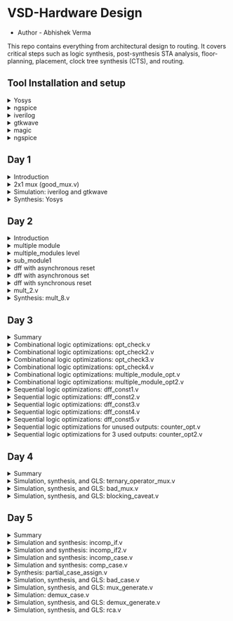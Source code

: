 
# VSD-Hardware Design 
- Author - Abhishek Verma



This repo contains everything from architectural design to routing. It covers critical steps such as logic synthesis, post-synthesis STA analysis, floor-planning, placement, clock tree synthesis (CTS), and routing.

          
## Tool Installation and setup
 <details>
<summary> Yosys </summary>

Instatllation of OpenSource RTL synthesis tool- Yosys
```bash
$ git clone https://github.com/YosysHQ/yosys.git
$ cd yosys-master 
$ sudo apt install make (If make is not installed please install it) 
$ sudo apt-get install build-essential clang bison flex \
    libreadline-dev gawk tcl-dev libffi-dev git \
    graphviz xdot pkg-config python3 libboost-system-dev \
    libboost-python-dev libboost-filesystem-dev zlib1g-dev
$ make 
$ sudo make install
```

![yosys](https://github.com/abhi09v/vsd-hdp/assets/120673607/bac5eb3b-3991-4261-9352-56c7bb536d32)

 Installed and built OpenSTA (including the needed packages) using the following commands:

 ```bash
sudo apt-get install cmake clang gcctcl swig bison flex
git clone https://github.com/The-OpenROAD-Project/OpenSTA.git
cd OpenSTA
mkdir build
cd build
cmake ..
make
```

![opensta](https://github.com/abhi09v/vsd-hdp/assets/120673607/09834f78-5b63-4424-a818-2e765d12c4c8)

</details>
 <details>
 <summary> ngspice </summary>


 Downloading the tarball from https://sourceforge.net/projects/ngspice/files/ to a local directory and unpacked it using the following commands:
 ```bash
tar -zxvf ngspice-37.tar.gz
cd ngspice-37
mkdir release
cd release
../configure  --with-x --with-readline=yes --disable-debug
make
sudo make install
 ```

</details>
 <details>
 <summary> iverilog </summary>


 Installed iverilog using the following command:
  ```bash
sudo apt-get install iverilog
 ```

![iverilog](https://github.com/abhi09v/vsd-hdp/assets/120673607/f4c09643-dd2b-4385-aa1f-e7a56e103582)


 </details>
 <details>
 <summary>gtkwave </summary>


Installed gtkwave using the following command:
  ```bash
sudo apt-get install gtkwave
 ```

![gtkwave](https://github.com/abhi09v/vsd-hdp/assets/120673607/1f7ebafd-77a5-443c-9a45-4d58bed7115d)

</details>
 <details>
 <summary>magic  </summary>


 Installed magic using the following commands:
  ```bash
sudo apt-get install m4
sudo apt-get install tcsh
sudo apt-get install csh
sudo apt-get install libx11-dev
sudo apt-get install tcl-dev tk-dev
sudo apt-get install libcairo2-dev
sudo apt-get install mesa-common-dev libglu1-mesa-dev
sudo apt-get install libncurses-dev
 ```

 ![magic](https://github.com/abhi09v/vsd-hdp/assets/120673607/efd26ac4-ad03-4f08-8c0c-ae0077ff6c0f)


</details>
 <details>
 <summary> ngspice </summary>

 Installed ngspice using the following commands:
  ```bash
sudo apt-get install ngspice
 ```
![ngspice](https://github.com/abhi09v/vsd-hdp/assets/120673607/79b75e3a-1b85-4f7b-acfe-e5ed6459e1ab)
</details>

## Day 1

<details>
 <summary> Introduction </summary>

Simulated and synthesized a 2x1 mux using iverilog and yosys respectively.

- iverilog generates from the RTL design and its testbench a value changing dump file (vcd)
- gtkwave is the tool used to plot the simulation results of the design. 
- Yosys is a tool which synthesizes RTL designs into a netlist. It is also used to test the synthesized netlist when we provide it with a testbench tp check its functionality.

</details>	
	
<details>
 <summary>  2x1 mux (good_mux.v) </summary>

The verilog codes of the 2x1 mux (good_mux.v) 

![Screenshot from 2023-06-24 17-18-32](https://github.com/abhi09v/vsd-hdp/assets/120673607/e547667c-3c10-445b-9529-5a52594b12ed)

 Its testbench (tb_good_mux.v)

![Screenshot from 2023-06-24 17-22-35](https://github.com/abhi09v/vsd-hdp/assets/120673607/988cd52a-1405-48f2-9ccd-8ee930577cfb)

</details>

 <details>
 <summary> Simulation: iverilog and gtkwave </summary>
 
 I used the following commands to simulate and view the plots of the RTL design:
	
 ```bash
 cd verilog_filles
 iverilog <name verilog: good_mux.v> <name testbench: tb_good_mux.v>
 ./a.out
 gtkwave tb_good_mux.vcd
 ```

![Screenshot from 2023-06-24 17-11-50](https://github.com/abhi09v/vsd-hdp/assets/120673607/44b8c239-4e3f-48e3-9ee5-47af0c9b0155)
	
 ![Screenshot from 2023-06-24 17-10-31](https://github.com/abhi09v/vsd-hdp/assets/120673607/ed271be4-5c13-4352-a70e-736e64a4412a)

 </details>

<details>
 <summary> Synthesis: Yosys </summary>
	
 In the directory of the verilog files, I used the following commands to synthesize and view the synthesized deisgn:
	
 ```bash
yosys> read_liberty -lib <path to lib file>
yosys> read_verilog <path to verilog file>
yosys> synth -top <top_module_name>
yosys> abc -liberty <path to lib file>
yosys> show
 ```
 ![Screenshot from 2023-06-24 18-34-45](https://github.com/abhi09v/vsd-hdp/assets/120673607/dcb0a0f6-bcd2-4780-979d-9824ae7b422b)

	
 I used the following commands to generate the netlist:
 ```bash
 yosys> write_verilog <file_name_netlist.v>
 yosys> write_verilog -noattr <file_name_netlist.v>
 ```
 

 ![Screenshot from 2023-06-24 18-54-38](https://github.com/abhi09v/vsd-hdp/assets/120673607/35d4b6a3-ae67-49f3-a9ff-835dd0e87526)
 
 </details>

 ## Day 2

<details>
 <summary> Introduction </summary>

I first synthesized a multiple module (made of two submodules) at the multiple module level (both in hierarchical and flattened forms) then at the submodule level. 

Synthesis at the submodule level is important for two reasons: 

1-) when we have multiple instances of same module (we synthesize once and replicate this netlist multiple times and stitch together the replicas to get the multiple module netlist, and 

2-) when we want to divide and conquer (in massive designs) so that the tool can generate a portion by portion of the overall netlist and then we can stitch together the netlist portions to get the multiple module netlist.
After that, I sumulated the different flop designs using iverilog and gtkwave, then synthesized the designs.
Finally, I synthesized 2 designs that were special; their synthesis used optimizations.

</details>	
	
<details>
 <summary> multiple module  </summary>

- multiple module (multiple_modules.v)

![Screenshot from 2023-06-25 11-57-41](https://github.com/abhi09v/vsd-hdp/assets/120673607/32071988-8c52-4f49-992d-9998f85e7e5b)

- the D-flipflop with asynchronous reset (dff_asyncres.v)
- the D-flipflop with asynchronous set (dff_async_set.v) 
- the D-flipflop with synchronous reset (dff_syncres.v)

  ![Screenshot from 2023-06-26 16-42-29](https://github.com/abhi09v/vsd-hdp/assets/120673607/ac6f7506-e170-490a-937b-3bc411a30e46)

- mult_2.v and 
- mult_8.v
  

</details>
	
<details>
 <summary> multiple_modules level </summary>
		
```bash		
yosys> read_liberty -lib <path to sky130_fd_sc_hd__tt_025C_1v80.lib>
yosys> read_verilog <name of verilog file: multiple_modules.v>
yosys> synth -top <name: multiple_modules>
yosys> abc -liberty <path to sky130_fd_sc_hd__tt_025C_1v80.lib>
yosys> show <name: multiple_modules>
yosys> write_verilog -noattr <name: multiple_modules_hier.v>
```
Below is the screenshot of the generated hierarchical design:

![Screenshot from 2023-06-25 12-02-52](https://github.com/abhi09v/vsd-hdp/assets/120673607/c553e389-b9e8-46e3-b9ca-ba075dc29c43)		

	
Below is the screenshot of the generated hierarchical netlist:
		
![Screenshot from 2023-06-25 12-06-55](https://github.com/abhi09v/vsd-hdp/assets/120673607/79b87fe9-281e-4695-8265-d7e5ab7b8163)

I used the following additional commands to synthesize and view the design of the flattened multiple module:
		
```bash
yosys> flatten
yosys> write_verilog -noattr <name: multiple_modules_flat.v>
```
	
Below is the screenshot of the generated flattened design:
		
![Screenshot from 2023-06-25 13-17-45](https://github.com/abhi09v/vsd-hdp/assets/120673607/e5aa3469-5a6d-4776-a6ad-689ad784aa61)

Below is the screenshot of the generated flattened netlist:
		
![Screenshot from 2023-06-25 12-19-15](https://github.com/abhi09v/vsd-hdp/assets/120673607/c8b5d3d2-d232-46f0-8636-affd43c07adc)

Below is the screenshot of Sythesized Design:

![Screenshot from 2023-06-26 10-00-21](https://github.com/abhi09v/vsd-hdp/assets/120673607/f1484766-346b-40d4-9381-01786f101f21)

Below is the screenshot of Netlist:

![Screenshot from 2023-06-25 12-00-04](https://github.com/abhi09v/vsd-hdp/assets/120673607/4192f723-b1ad-48ff-a77c-c40b808786e5)

</details>
<details>
 <summary> sub_module1 </summary>
		
I used the following commands to view the synthesized design of the submodule:
		
```bash		
yosys> read_liberty -lib <path to sky130_fd_sc_hd__tt_025C_1v80.lib>
yosys> read_verilog <name of verilog file: multiple_modules.v>
yosys> synth -top <name: sub_module1>
yosys> abc -liberty <path to sky130_fd_sc_hd__tt_025C_1v80.lib>
yosys> show <name: sub_module1>
```
	
Below is the screenshot of the generated design:
		
![Screenshot from 2023-06-26 10-50-40](https://github.com/abhi09v/vsd-hdp/assets/120673607/ab251297-f464-4756-a521-864b2d7f5ae9)
	
</details>
<details>
<summary> dff with asynchronous reset </summary>

I used the following commands to simulate the RTL design of the dff with asynchronous reset:
	
```bash	
iverilog <name verilog: dff_asyncres.v> <name testbench: tb_dff_asyncres.v>
./a.out
gtkwave <name vcd file: tb_dff_asyncres.vcd>
```	
	
Below is the screenshot of the simulation:

![Screenshot from 2023-06-26 16-28-00](https://github.com/abhi09v/vsd-hdp/assets/120673607/bca4193f-a005-4bbf-96f4-94172d57761e)

I used the following commands to synthesize the design:
```bash
yosys> read_liberty -lib <path to sky130_fd_sc_hd__tt_025C_1v80.lib>
yosys> read_verilog <name of verilog file: dff_asyncres.v>
yosys> synth -top <name: dff_asyncres>
yosys> dfflibmap -liberty <path to sky130_fd_sc_hd__tt_025C_1v80.lib>
yosys> abc -liberty <path to sky130_fd_sc_hd__tt_025C_1v80.lib>
yosys> show <name: dff_asyncres>
```	
Below is the screenshot of Syntesized Design :

![Screenshot from 2023-06-26 16-58-59](https://github.com/abhi09v/vsd-hdp/assets/120673607/d10334b6-1fe6-4bc9-9536-9e329f9c7024)		
</details>

<details>
<summary> dff with asynchronous set </summary>
I used the following commands to simulate the RTL design of the dff with asynchronous set:
	
```bash	
iverilog <name verilog: dff_async_set.v> <name testbench: tb_dff_async_set.v>
./a.out
gtkwave <name vcd file: tb_dff_async_set.vcd>
```
	
Below is the screenshot of the simulation:

![Screenshot from 2023-06-26 16-32-52](https://github.com/abhi09v/vsd-hdp/assets/120673607/60c924d5-d9b3-4838-860d-1446e353840c)

I used the following commands to synthesize the design:
	
```bash
yosys> read_liberty -lib <path to sky130_fd_sc_hd__tt_025C_1v80.lib>
yosys> read_verilog <name of verilog file: dff_async_set.v>
yosys> synth -top <name: dff_async_set>
yosys> dfflibmap -liberty <path to sky130_fd_sc_hd__tt_025C_1v80.lib>
yosys> abc -liberty <path to sky130_fd_sc_hd__tt_025C_1v80.lib>
yosys> show <name: dff_async_set>
```	
Below is the screenshot of Design:

![Screenshot from 2023-06-26 17-12-30](https://github.com/abhi09v/vsd-hdp/assets/120673607/68f3fdfc-b88b-4d43-a618-3cd622e2320b)

</details>
<details>
	
<summary> dff with synchronous reset </summary>
	
I used the following commands to simulate the RTL design of the dff with synchronous reset:
	
```bash	
iverilog <name verilog: dff_syncres.v> <name testbench: tb_dff_syncres.v>
./a.out
gtkwave <name vcd file: tb_dff_syncres.vcd>
```	
	
Below is the screenshot of the simulation:

![Screenshot from 2023-06-26 16-19-28](https://github.com/abhi09v/vsd-hdp/assets/120673607/5ce0f631-d45f-4898-90a2-52d2b2fee2af)


I used the following commands to synthesize the design:
```bash
yosys> read_liberty -lib <path to sky130_fd_sc_hd__tt_025C_1v80.lib>
yosys> read_verilog <name of verilog file: dff_syncres.v>
yosys> synth -top <name: dff_syncres>
yosys> dfflibmap -liberty <path to sky130_fd_sc_hd__tt_025C_1v80.lib>
yosys> abc -liberty <path to sky130_fd_sc_hd__tt_025C_1v80.lib>
yosys> show <name: dff_syncres>
```
Below is the screenshot of Syntsized Design:	

![Screenshot from 2023-06-26 16-58-59](https://github.com/abhi09v/vsd-hdp/assets/120673607/9f92c020-48e7-41a1-aac9-6bf00084bbac)


</details>

<details>
 <summary> mult_2.v </summary>
	
I used the following commands to synthesize and view the design:
	
```bash
yosys> read_liberty -lib <path to sky130_fd_sc_hd__tt_025C_1v80.lib>
yosys> read_verilog <name of verilog file: mult_2.v>
yosys> synth -top <name: mul2>
yosys> abc -liberty <path to sky130_fd_sc_hd__tt_025C_1v80.lib>
yosys> show <name: mul2>
yosys> write_verilog -noattr <name: mul2_net.v>
```
	
Below is the screenshot of the synthesized design, note that no hardware was used (no cells are synthesised) as multiplying a 3-bit input by a power of two is equivalent to shifting for output:

![Screenshot from 2023-06-26 20-30-55](https://github.com/abhi09v/vsd-hdp/assets/120673607/6a2f005d-8e13-448e-a733-4a6766a6b442)
	
Below is the screenshot of the netlist:
	
![Screenshot from 2023-06-26 20-38-41](https://github.com/abhi09v/vsd-hdp/assets/120673607/1846639e-fcbc-4e22-80e6-980bfb2e238a)


</details>
<details>
 <summary> Synthesis: mult_8.v </summary>
	
I used the following commands to synthesize and view the design:
	
```bash
yosys> read_liberty -lib <path to sky130_fd_sc_hd__tt_025C_1v80.lib>
yosys> read_verilog <name of verilog file: mult_8.v>
yosys> synth -top <name: mult8>
yosys> abc -liberty <path to sky130_fd_sc_hd__tt_025C_1v80.lib>
yosys> show <name: mult8>
yosys> write_verilog -noattr <name: mult8_net.v>
```
	
Below is the screenshot of the synthesized design, note that no hardware was used (no cells are synthesised) as multiplying a 3-bit input (special case) by a nine is equivalent to replicating the input twice for output:
	
![Screenshot from 2023-06-26 20-46-48](https://github.com/abhi09v/vsd-hdp/assets/120673607/22563382-e894-4999-8de8-a2f8742b89e5)

	
Below is the screenshot of the netlist:
	
![Screenshot from 2023-06-26 20-48-08](https://github.com/abhi09v/vsd-hdp/assets/120673607/4c651954-182b-41a6-8e67-c1d4804ca56a)

</details>


## Day 3
	
<details>
 <summary> Summary </summary>

I have synthesized designs with optimizations. Combinational logic optimizations include 

1-) constant propagation (when the combination is just propagating a constant) 

2-) boolean logic optimization (when boolean rules are used to simplify the expression). Sequential logic optimizations include   

                  a) sequential constant propagation (when constant is propagated with clock involved), 
		  
                  b) state optimization (when unused states are optimized), 
		  
                  c) retiming (when logic is split to decrease timing of the different logic portions and increase frequency), 
		  
                  d) sequential logic cloning (when physical aware synthesis is done to optimize the floop plan)

</details>	
	
<details>
 <summary> Combinational logic optimizations: opt_check.v </summary>
I used the below commands to view the synthesized design of opt_check.v with optimizations with additional command :
	
```bash
yosys> read_liberty -lib <path to sky130_fd_sc_hd__tt_025C_1v80.lib>
yosys> read_verilog <name of verilog file: opt_check.v>
yosys> synth -top <name: opt_check>
yosys> opt_clean -purge
yosys> abc -liberty <path to sky130_fd_sc_hd__tt_025C_1v80.lib>
yosys> show
```
Belog is verilog code of opt_ckeck.v 


![Screenshot from 2023-07-01 15-48-54](https://github.com/abhi09v/vsd-hdp/assets/120673607/8389acc1-e872-417c-b768-72084cbf7b2a)

Below is the screenshot of the obtained optimized design, as we can see a 2-input and gate is realized as was expected when optimizations are applied:

![Screenshot from 2023-07-01 15-19-57](https://github.com/abhi09v/vsd-hdp/assets/120673607/6fb53252-1ddd-4b65-885d-83df40ad552b)

</details>
	
<details>
 <summary> Combinational logic optimizations: opt_check2.v </summary>
	I used the below commands to view the synthesized design of opt_check2.v with optimizations:
	
```bash
yosys> read_liberty -lib <path to sky130_fd_sc_hd__tt_025C_1v80.lib>
yosys> read_verilog <name of verilog file: opt_check2.v>
yosys> synth -top <name: opt_check2>
yosys> opt_clean -purge
yosys> abc -liberty <path to sky130_fd_sc_hd__tt_025C_1v80.lib>
yosys> show
```
below is screentshot of the opt_check2.v

![Screenshot from 2023-07-01 15-49-15](https://github.com/abhi09v/vsd-hdp/assets/120673607/40ed1964-0e4e-4d29-93a2-5b8c032ed44c)

Below is the screenshot of the obtained optimized design, as we can see a 2-input or gate is realized as was expected when optimizations are applied:
	
![Screenshot from 2023-07-01 15-36-37](https://github.com/abhi09v/vsd-hdp/assets/120673607/e8139182-4cdb-413d-8211-dfacbe161c3d)



</details>
	
<details>
 <summary> Combinational logic optimizations: opt_check3.v </summary>
	
I used the below commands to view the synthesized design of opt_check3.v with optimizations:
	
```bash
yosys> read_liberty -lib <path to sky130_fd_sc_hd__tt_025C_1v80.lib>
yosys> read_verilog <name of verilog file: opt_check3.v>
yosys> synth -top <name: opt_check3>
yosys> opt_clean -purge
yosys> abc -liberty <path to sky130_fd_sc_hd__tt_025C_1v80.lib>
yosys> show
```
below is screentshot of the opt_check3.v
![Screenshot from 2023-07-01 15-49-42](https://github.com/abhi09v/vsd-hdp/assets/120673607/ee36b77e-1e86-4504-b9b9-03bf5674750c)

Below is the screenshot of the obtained optimized design, as we can see a 3-input and gate is realized as was expected when optimizations are applied:
	

![Screenshot from 2023-07-01 15-43-58](https://github.com/abhi09v/vsd-hdp/assets/120673607/e17bd9f5-fee0-4666-ab20-4ae906d71b90)



</details>
	
<details>
 <summary> Combinational logic optimizations: opt_check4.v </summary>
	
I used the below commands to view the synthesized design of opt_check4.v with optimizations:
	
```bash
yosys> read_liberty -lib <path to sky130_fd_sc_hd__tt_025C_1v80.lib>
yosys> read_verilog <name of verilog file: opt_check4.v>
yosys> synth -top <name: opt_check4>
yosys> opt_clean -purge
yosys> abc -liberty <path to sky130_fd_sc_hd__tt_025C_1v80.lib>
yosys> show
```

below is screentshot of the opt_check4.v
![Screenshot from 2023-07-01 15-50-56](https://github.com/abhi09v/vsd-hdp/assets/120673607/e8abfb6b-d03d-4268-9ec0-c8c3187cd112)

Below is the screenshot of the obtained optimized design, as we can see a 2-input xnor gate is realized as was expected when optimizations are applied:
	
![Screenshot from 2023-07-01 16-01-33](https://github.com/abhi09v/vsd-hdp/assets/120673607/e362e75c-7b4f-45dc-a36e-5b894ba19206)


</details>
		
<details>
 <summary> Combinational logic optimizations: multiple_module_opt.v </summary>
	
I used the below commands to view the synthesized design of multiple_module_opt.v with optimizations:
	
```bash
yosys> read_liberty -lib <path to sky130_fd_sc_hd__tt_025C_1v80.lib>
yosys> read_verilog <name of verilog file: multiple_module_opt.v>
yosys> synth -top <name: multiple_module_opt>
yosys> flatten 
yosys> opt_clean -purge
yosys> abc -liberty <path to sky130_fd_sc_hd__tt_025C_1v80.lib>
yosys> show
```

Below is the screenshot of the obtained optimized design, as we can see 2 and gates and 1 or gate are realized as was expected when optimizations are applied:
	
![Screenshot from 2023-07-01 16-04-20](https://github.com/abhi09v/vsd-hdp/assets/120673607/035f03c3-06cd-4e6a-81f3-aca12cfeefe3)

</details>
	
<details>
 <summary> Combinational logic optimizations: multiple_module_opt2.v </summary>
	
I used the below commands to view the synthesized design of multiple_module_opt2.v with optimizations:
	
```bash
yosys> read_liberty -lib <path to sky130_fd_sc_hd__tt_025C_1v80.lib>
yosys> read_verilog <name of verilog file: multiple_module_opt2.v>
yosys> synth -top <name: multiple_module_opt2>
yosys> flatten 
yosys> opt_clean -purge
yosys> abc -liberty <path to sky130_fd_sc_hd__tt_025C_1v80.lib>
yosys> show
```
	
Below is the screenshot of the obtained optimized design, as we can see no standard cells are realized as was expected when optimizations are applied:
	
![Screenshot from 2023-07-01 16-08-14](https://github.com/abhi09v/vsd-hdp/assets/120673607/5033030b-4e0f-4f6d-9d9d-5cd91a14b92b)
![Screenshot from 2023-07-01 16-05-30](https://github.com/abhi09v/vsd-hdp/assets/120673607/4852beaf-665d-4fe2-a467-cb72f0131c63)

</details>
	
<details>
 <summary> Sequential logic optimizations: dff_const1.v </summary>
	
I used the below commands to simulate the design of dff_const1.v:
	
```bash
iverilog <name verilog: dff_const1.v> <name testbench: tb_dff_const1.v>
./a.out
gtkwave tb_dff_const1.vdc
```	

Below is the screenshot of the obtained simulation, a we can see even when reset is zero, Q waits for next rising edge of clock:
	

![Screenshot from 2023-07-01 16-19-12](https://github.com/abhi09v/vsd-hdp/assets/120673607/a4a27abb-5e1a-4ea9-8e5d-342dc1f33667)
	
I used the below commands to view the synthesized design of dff_const1.v with optimizations:
	
```bash
yosys> read_liberty -lib <path to sky130_fd_sc_hd__tt_025C_1v80.lib>
yosys> read_verilog <name of verilog file: dff_const1.v>
yosys> synth -top <name: dff_const1>
yosys> dfflibmap -liberty <path to sky130_fd_sc_hd__tt_025C_1v80.lib>
yosys> abc -liberty <path to sky130_fd_sc_hd__tt_025C_1v80.lib>
yosys> show
```
	
Below is the screenshot of the obtained optimized design:
	

![Screenshot from 2023-07-01 16-25-12](https://github.com/abhi09v/vsd-hdp/assets/120673607/6b246625-4aef-4bf4-85af-8d5fed4de462)




</details>
	
<details>
 <summary> Sequential logic optimizations: dff_const2.v </summary>
	
I used the below commands to simulate the design of dff_const2.v:
	
```bash
iverilog <name verilog: dff_const2.v> <name testbench: tb_dff_const2.v>
./a.out
gtkwave tb_dff_const2.vdc
```	

Below is the screenshot of the obtained simulation, as we can see Q is one regardless of the value of reset and clock:
	
![Screenshot from 2023-07-01 16-21-43](https://github.com/abhi09v/vsd-hdp/assets/120673607/72f5e638-a6cb-4b6f-a4f6-dbab1db8ce5b)


I used the below commands to view the synthesized design of dff_const2.v with optimizations:
	
```bash
yosys> read_liberty -lib <path to sky130_fd_sc_hd__tt_025C_1v80.lib>
yosys> read_verilog <name of verilog file: dff_const2.v>
yosys> synth -top <name: dff_const2>
yosys> dfflibmap -liberty <path to sky130_fd_sc_hd__tt_025C_1v80.lib>
yosys> abc -liberty <path to sky130_fd_sc_hd__tt_025C_1v80.lib>
yosys> show
```
	
Below is the screenshot of the obtained optimized design:

![Screenshot from 2023-07-01 16-37-25](https://github.com/abhi09v/vsd-hdp/assets/120673607/efcaf488-a7b3-4d27-b910-3673ab564acf)



</details>

	
<details>
 <summary> Sequential logic optimizations: dff_const3.v </summary>
	
I used the below commands to simulate the design of dff_const3.v:
	
```bash
iverilog <name verilog: dff_const3.v> <name testbench: tb_dff_const3.v>
./a.out
gtkwave tb_dff_const3.vdc
```	

Below is the screenshot of the obtained simulation, as we can see Q does not follow Q1 immediately:
	
![Screenshot from 2023-07-01 17-22-57](https://github.com/abhi09v/vsd-hdp/assets/120673607/f3a2a557-7cd0-4e4b-9806-ae464d81bc4a)

I used the below commands to view the synthesized design of dff_const3.v:
	
```bash
yosys> read_liberty -lib <path to sky130_fd_sc_hd__tt_025C_1v80.lib>
yosys> read_verilog <name of verilog file: dff_const3.v>
yosys> synth -top <name: dff_const3>
yosys> dfflibmap -liberty <path to sky130_fd_sc_hd__tt_025C_1v80.lib>
yosys> abc -liberty <path to sky130_fd_sc_hd__tt_025C_1v80.lib>
yosys> show
```
	
Below is the screenshot of the obtained design, the 2 flipflops are retained and optimization could not remove any of them:


![Screenshot from 2023-07-01 16-40-04](https://github.com/abhi09v/vsd-hdp/assets/120673607/9e6b8cba-9de6-4572-a2c4-bbba8a6419a0)



</details>
	
<details>
 <summary> Sequential logic optimizations: dff_const4.v </summary>
	
I used the below commands to simulate the design of dff_const4.v:
	
```bash
iverilog <name verilog: dff_const4.v> <name testbench: tb_dff_const4.v>
./a.out
gtkwave tb_dff_const4.vdc
```	

Below is the screenshot of the obtained simulation, as we can see Q and Q1 are one regardless of clk and reset:


![Screenshot from 2023-07-01 17-26-50](https://github.com/abhi09v/vsd-hdp/assets/120673607/37838a9e-56d0-41a7-961b-7645b2d23659)

	
I used the below commands to view the synthesized design of dff_const4.v with optimizations:
	
```bash
yosys> read_liberty -lib <path to sky130_fd_sc_hd__tt_025C_1v80.lib>
yosys> read_verilog <name of verilog file: dff_const4.v>
yosys> synth -top <name: dff_const4>
yosys> dfflibmap -liberty <path to sky130_fd_sc_hd__tt_025C_1v80.lib>
yosys> abc -liberty <path to sky130_fd_sc_hd__tt_025C_1v80.lib>
yosys> show
```
	
Below is the screenshot of the obtained optimized design, and no hardware was used as expected:
	


![Screenshot from 2023-07-01 16-42-08](https://github.com/abhi09v/vsd-hdp/assets/120673607/4ebf745b-c6e6-4c12-a7df-095ef3c84a87)


</details>
	
<details>
 <summary> Sequential logic optimizations: dff_const5.v </summary>
	
I used the below commands to simulate the design of dff_const5.v:
	
```bash
iverilog <name verilog: dff_const5.v> <name testbench: tb_dff_const5.v>
./a.out
gtkwave tb_dff_const5.vdc
```	

Below is the screenshot of the obtained simulation, as we can see when reset is zero, Q1 becomes one on the next rising edge of clk, and Q follows Q1 on the next rising edge of clk:

![Screenshot from 2023-07-01 17-29-02](https://github.com/abhi09v/vsd-hdp/assets/120673607/26784e6e-7323-42cb-808a-2df13b4b4079)
	
I used the below commands to view the synthesized design of dff_const5.v with optimizations:
	
```bash
yosys> read_liberty -lib <path to sky130_fd_sc_hd__tt_025C_1v80.lib>
yosys> read_verilog <name of verilog file: dff_const5.v>
yosys> synth -top <name: dff_const5>
yosys> dfflibmap -liberty <path to sky130_fd_sc_hd__tt_025C_1v80.lib>
yosys> abc -liberty <path to sky130_fd_sc_hd__tt_025C_1v80.lib>
yosys> show
```
	
Below is the screenshot of the obtained optimized design, and the 2 flipflops are retained:
	

![Screenshot from 2023-07-01 16-50-35](https://github.com/abhi09v/vsd-hdp/assets/120673607/898db664-4d27-4fbe-88bb-7c52f3bf93ef)


</details>
	
<details>
 <summary> Sequential logic optimizations for unused outputs: counter_opt.v </summary>
	
I used the below commands to view the synthesized design of counter_opt.v with optimizations:
	
```bash
yosys> read_liberty -lib <path to sky130_fd_sc_hd__tt_025C_1v80.lib>
yosys> read_verilog <name of verilog file: counter_opt.v>
yosys> synth -top <name: counter_opt>
yosys> dfflibmap -liberty <path to sky130_fd_sc_hd__tt_025C_1v80.lib>
yosys> abc -liberty <path to sky130_fd_sc_hd__tt_025C_1v80.lib>
yosys> show
```
	
Below is the screenshot of the obtained optimized design, and the only used output (count[0]) is present and 1 flipflop is used:
	

![Screenshot from 2023-07-01 16-53-07](https://github.com/abhi09v/vsd-hdp/assets/120673607/e9580706-9cc0-4858-92bf-d51f765ee306)
	
</details>
	
<details>
 <summary> Sequential logic optimizations for 3 used outputs: counter_opt2.v </summary>
	
I used the below commands to view the synthesized design of counter_opt2.v with optimizations:
	
```bash
yosys> read_liberty -lib <path to sky130_fd_sc_hd__tt_025C_1v80.lib>
yosys> read_verilog <name of verilog file: counter_opt2.v>
yosys> synth -top <name: counter_opt2>
yosys> dfflibmap -liberty <path to sky130_fd_sc_hd__tt_025C_1v80.lib>
yosys> abc -liberty <path to sky130_fd_sc_hd__tt_025C_1v80.lib>
yosys> show
```
	
Below is the screenshot of the obtained optimized design, and 3 flipflops are used in addition to the counting logic of all bits:

![image](https://github.com/abhi09v/vsd-hdp/assets/120673607/69b98b8e-14b4-44fa-8646-17b614c1f837)
	
</details>



## Day 4

<details>
 <summary> Summary </summary>

 GLS is when the testbench is run with the netlist as design under test to ensure there are no synthesis and simulation mismatches, and it is important as it 

1-) verifies the logical correctness of the post-synthesis design  

2-) ensures the timing of design is met. Synthesis and simulation mismatches can happen due to a lot of reasons including 
- missing sensitivity list (some signal changes are not captured by the circuit because they are missing from the sensitivity list), 
- blocking vs non-blocking assignments (inside an always block, 
- "=" statements inside it are blocking meaning they are executed in order they are written, 
- assignments (<=) on the other hand are non-blocking so they are executed in parallel => non-blocking should be used with sequential circuits. 

-Note that the synthesis will yield same circuit with blocking and non-blockin; it will yield what would be obtained as if the statements where written in non-blocking format, so in case they weren't written as such a mismatch will occur with the simulation), and non-standard verilog coding.
	
</details>	
<details>
 <summary> Simulation, synthesis, and GLS: ternary_operator_mux.v </summary>
	
Below is Verilog Code and testbench for ternary_mux.v
![Screenshot from 2023-07-08 12-57-41](https://github.com/abhi09v/vsd-hdp/assets/120673607/ad0d22f4-bc49-47be-87e2-291b503b8e30)

Used the below commands to simulate the design of ternary_operator_mux.v:
	
```bash
iverilog <name verilog: ternary_operator_mux.v> <name testbench: tb_ternary_operator_mux.v>
./a.out
gtkwave tb_ternary_operator_mux.vdc
```	

Below is the screenshot of the obtained simulation, we can see that when sel is high y follows i1, and when sel is low y follows i0:


![ternary](https://github.com/abhi09v/vsd-hdp/assets/120673607/11bb8fed-3774-465c-ae2d-abf6f045ad2d)

I used the below commands to synthesize the design into a netlist and view the synthesized design of ternary_operator_mux.v:
	
```bash
yosys> read_liberty -lib <path to sky130_fd_sc_hd__tt_025C_1v80.lib>
yosys> read_verilog <name of verilog file: ternary_operator_mux.v>
yosys> synth -top <name: ternary_operator_mux>
yosys> abc -liberty <path to sky130_fd_sc_hd__tt_025C_1v80.lib>
yosys> write_verilog -noattr <name of netlist: ternary_operator_mux_net.v>
yosys> show
```
	
Below is the screenshot of the obtained design:

![Screenshot from 2023-07-08 13-05-11](https://github.com/abhi09v/vsd-hdp/assets/120673607/c35dfa85-09c8-49e5-b7d8-7b2997cb11fc)

I used the below commands to carry out GLS of ternary_operator_mux.v:
	
```bash
iverilog <path to verilog model: ../mylib/verilog_model/primitives.v> <path to sky130_fd_sc_hd__tt_025C_1v80.lib: ../lib/sky130_fd_sc_hd__tt_025C_1v80.lib> <name netlist: ternary_operator_mux_net.v> <name testbench: tb_ternary_operator_mux.v>
./a.out
gtkwave tb_ternary_operator_mux.vdc
```	
	
Below is the screenshot of the obtained simulation, and this matches with pre-synthesis simulation:
	
![Screenshot from 2023-07-08 13-55-20](https://github.com/abhi09v/vsd-hdp/assets/120673607/01d2fd5c-4704-459d-878d-d2be25cdc30c)	
</details>

<details>
 <summary> Simulation, synthesis, and GLS: bad_mux.v </summary>

I used the below commands to simulate the design of bad_mux.v:
	
```bash
iverilog <name verilog: bad_mux.v> <name testbench: tb_bad_mux.v>
./a.out
gtkwave tb_bad_mux.vdc
```	

Below is the screenshot of the obtained simulation, we can see that when inputs change, y is not evaluated which is wrong behavior:

![Screenshot from 2023-07-08 14-00-35](https://github.com/abhi09v/vsd-hdp/assets/120673607/b075f56f-93df-4104-8379-a96d853e4b69)


I used the below commands to synthesize the design into a netlist and view the synthesized design of bad_mux.v:
	
```bash
yosys> read_liberty -lib <path to sky130_fd_sc_hd__tt_025C_1v80.lib>
yosys> read_verilog <name of verilog file: bad_mux.v>
yosys> synth -top <name: bad_mux>
yosys> abc -liberty <path to sky130_fd_sc_hd__tt_025C_1v80.lib>
yosys> write_verilog -noattr <name of netlist: bad_mux_net.v>
yosys> show
```
	
Below is the screenshot of the obtained design:

![Screenshot from 2023-07-08 14-04-13](https://github.com/abhi09v/vsd-hdp/assets/120673607/1796fa73-ef26-4e9a-a2b5-f03c187cd550)

	
Below is the screenshot of the obtained netlist:

![Screenshot from 2023-07-08 14-07-12](https://github.com/abhi09v/vsd-hdp/assets/120673607/76c79bb6-82a8-4399-8099-3f6b9e641ec7)
	
I used the below commands to carry out GLS of bad_mux.v:
	
```bash
iverilog <path to verilog model: ../mylib/verilog_model/primitives.v> <path to sky130_fd_sc_hd__tt_025C_1v80.lib: ../lib/sky130_fd_sc_hd__tt_025C_1v80.lib> <name netlist: bad_mux_net.v> <name testbench: tb_bad_mux.v>
./a.out
gtkwave tb_bad_mux.vdc
```	
	
Below is the screenshot of the obtained simulation, and this mismatches with pre-synthesis simulation:
	
![Screenshot from 2023-07-08 14-22-54](https://github.com/abhi09v/vsd-hdp/assets/120673607/2589ded1-e1b6-4962-8684-0669b1d1e77d)
	
</details>

<details>
 <summary> Simulation, synthesis, and GLS: blocking_caveat.v </summary>
Below is verilog code for blocking_caveat.v
	
![Screenshot from 2023-07-08 14-38-16](https://github.com/abhi09v/vsd-hdp/assets/120673607/0613687a-2e5b-47cb-8051-d471b8b7f012)
I used the below commands to simulate the design of blocking_caveat.v:
	
```bash
iverilog <name verilog: blocking_caveat.v> <name testbench: tb_blocking_caveat.v>
./a.out
gtkwave tb_blocking_caveat.vdc
```	

Below is the screenshot of the obtained simulation, and as we can see d is seeing the precious values, and hence it is acting as if there was a flop in the circuit which is not the case (incorrect behavior):

![Screenshot from 2023-07-08 14-38-42](https://github.com/abhi09v/vsd-hdp/assets/120673607/879fcef7-5b00-4939-ab99-488be704f742)

I used the below commands to synthesize the design into a netlist and view the synthesized design of blocking_caveat.v:
	
```bash
yosys> read_liberty -lib <path to sky130_fd_sc_hd__tt_025C_1v80.lib>
yosys> read_verilog <name of verilog file: blocking_caveat.v>
yosys> synth -top <name: blocking_caveat>
yosys> abc -liberty <path to sky130_fd_sc_hd__tt_025C_1v80.lib>
yosys> write_verilog -noattr <name of netlist: blocking_caveat_net.v>
yosys> show
```
	
Below is the screenshot of the obtained design:

![Screenshot from 2023-07-08 14-42-29](https://github.com/abhi09v/vsd-hdp/assets/120673607/4ced99de-6542-406c-96b4-444f62230452)

	
Below is the screenshot of the obtained netlist:

![Screenshot from 2023-07-08 14-44-54](https://github.com/abhi09v/vsd-hdp/assets/120673607/015f3a49-dbcc-4ba6-83a1-33adce21108e)


I used the below commands to carry out GLS of blocking_caveat.v:
	
```bash
iverilog <path to verilog model: ../mylib/verilog_model/primitives.v> <path to verilog model: ../mylib/verilog_model/sky130_fd_sc_hd.v> <name netlist: blocking_caveat_net.v> <name testbench: tb_blocking_caveat.v>
./a.out
gtkwave tb_blocking_caveat.vdc
```	
	
Below is the screenshot of the obtained simulation, and this mismatches with pre-synthesis simulation due to blocking statement:
	
![Screenshot from 2023-07-08 14-47-18](https://github.com/abhi09v/vsd-hdp/assets/120673607/44343f97-61c1-4e33-bbac-2a7b6fe95e9a)

	
</details>


## Day 5
	
<details>
 <summary> Summary </summary>

- "if" statements are used to convey priority logic (ony one portion can be executed), and the hardware will look like a series of muxes in hardware, but in "case" statements there is no inferred priotity (sequential execution can mean multiple portions can be executed) 

- Also the hardware would be a series of muxes. Inferred latches can occur if there is an incomplete "if" statement (no else), in this case the hardware will have a latch storing a previous output value. This is bad coding example unless the latch is intended (like in case of a counter). Incomplete "case" can lead to inferred latches too, and to avoid that code the "case" with a default. 

- Another caveat of "case" statements is partial assignments which also creates inferred latches, and to avoid that we should assign all the outputs in all the segments of the case. In "case" statements, one must be careful that portions should not be overlapping otherwise they could be executed due to the sequential non-prioritized execution of those statement.

Then I have learned about looping constructs: for loop (inside always block) and generate for loop (cannot be used inside always block). The for loop is used to evaluate expressions in blocking format (provides code efficiency as complexity of circuits increases) while the generate for loop is used to instantiate hardware (provides code efficiency when hardware instantiation increases in complexity). 
	
</details>

	
<details>
 <summary> Simulation and synthesis: incomp_if.v </summary>
Below is Verilog Code incomp_if.v:
![Screenshot from 2023-07-08 19-09-43](https://github.com/abhi09v/vsd-hdp/assets/120673607/41ca1d22-e328-481a-9336-12167cef00b0)

I used the below commands to simulate the design of incomp_if.v:
	
```bash
iverilog <name verilog: incomp_if.v> <name testbench: tb_incomp_if.v>
./a.out
gtkwave tb_incomp_if.vdc
```	

Below is the screenshot of the obtained simulation, we can see that there is an inferred latch as output is latching to a constant value when select is not high:

![Screenshot from 2023-07-08 19-01-59](https://github.com/abhi09v/vsd-hdp/assets/120673607/28b8f474-3330-4054-be7f-3568c2dc2812)


I used the below commands to view the synthesized design of incomp_if.v:
	
```bash
yosys> read_liberty -lib <path to sky130_fd_sc_hd__tt_025C_1v80.lib>
yosys> read_verilog <name of verilog file: incomp_if.v>
yosys> synth -top <name: incomp_if>
yosys> abc -liberty <path to sky130_fd_sc_hd__tt_025C_1v80.lib>
yosys> show
```
	
Below is the screenshot of the obtained design, and a latch is seen as was expected:

![Screenshot from 2023-07-08 19-06-43](https://github.com/abhi09v/vsd-hdp/assets/120673607/6b6a0464-909e-4692-9b8d-c678bf0cf352)

</details>
	
<details>
 <summary> Simulation and synthesis: incomp_if2.v </summary>
	
Below is Verilog Code incomp_if.v
![Screenshot from 2023-07-08 19-11-00](https://github.com/abhi09v/vsd-hdp/assets/120673607/99984bd1-11a8-44f1-bd1d-5e3d7de928d2)
I used the below commands to simulate the design of incomp_if2.v:
	
```bash
iverilog <name verilog: incomp_if2.v> <name testbench: tb_incomp_if2.v>
./a.out
gtkwave tb_incomp_if2.vdc
```	

Below is the screenshot of the obtained simulation, we can see that the output latches a constant value when i0 and i2 are zero:

![Screenshot from 2023-07-08 19-21-00](https://github.com/abhi09v/vsd-hdp/assets/120673607/4ce2cdef-5191-4bd1-83a4-6238d2c677f9)


I used the below commands to view the synthesized design of incomp_if2.v:
	
```bash
yosys> read_liberty -lib <path to sky130_fd_sc_hd__tt_025C_1v80.lib>
yosys> read_verilog <name of verilog file: incomp_if2.v>
yosys> synth -top <name: incomp_if2>
yosys> abc -liberty <path to sky130_fd_sc_hd__tt_025C_1v80.lib>
yosys> show
```
	
Below is the screenshot of the obtained design, and we can see a latch as was expected:

![Screenshot from 2023-07-08 19-22-33](https://github.com/abhi09v/vsd-hdp/assets/120673607/e1e86a1a-e536-4f20-b3db-c156afd059c4)

</details>

<details>
 <summary> Simulation and synthesis: incomp_case.v </summary>
Below is Verilog code for incomp_case.v, comp_case.v ,partial_case_assign.v ,bad_case.v
![Screenshot from 2023-07-08 19-29-08](https://github.com/abhi09v/vsd-hdp/assets/120673607/be11aacc-2b6c-4a0f-8fc2-6d9d49541a32)

I used the below commands to simulate the design of incomp_case.v:
	
```bash
iverilog <name verilog: incomp_case.v> <name testbench: tb_incomp_case.v>
./a.out
gtkwave tb_incomp_case.vdc
```	

Below is the screenshot of the obtained simulation, we can see that the output latches a constant value when select has a vlaue of 2 or 3 (when sel[1] is 1):

![Screenshot from 2023-07-08 19-42-33](https://github.com/abhi09v/vsd-hdp/assets/120673607/a866aca7-0e7b-431a-b7c0-6c11d84b077b)


I used the below commands to view the synthesized design of incomp_case.v:
	
```bash
yosys> read_liberty -lib <path to sky130_fd_sc_hd__tt_025C_1v80.lib>
yosys> read_verilog <name of verilog file: incomp_case.v>
yosys> synth -top <name: incomp_case>
yosys> abc -liberty <path to sky130_fd_sc_hd__tt_025C_1v80.lib>
yosys> show
```
	
Below is the screenshot of the obtained design, and we can see a latch as was expected:
	

![Screenshot from 2023-07-08 19-44-33](https://github.com/abhi09v/vsd-hdp/assets/120673607/2b5a8b1f-72bd-4dbe-b888-4be337d6a226)

</details>

<details>
 <summary> Simulation and synthesis: comp_case.v </summary>

I used the below commands to simulate the design of comp_case.v:
	
```bash
iverilog <name verilog: comp_case.v> <name testbench: tb_comp_case.v>
./a.out
gtkwave tb_comp_case.vdc
```	

Below is the screenshot of the obtained simulation, we can see that the output follows i2 when select has a value of 2 or 3 (when sel[1] is 1):

![Screenshot from 2023-07-09 21-07-49](https://github.com/abhi09v/vsd-hdp/assets/120673607/caa6c34b-7b59-4ec2-b2c2-51d25b6a52d9)

I used the below commands to view the synthesized design of comp_case.v:
	
```bash
yosys> read_liberty -lib <path to sky130_fd_sc_hd__tt_025C_1v80.lib>
yosys> read_verilog <name of verilog file: comp_case.v>
yosys> synth -top <name: comp_case>
yosys> abc -liberty <path to sky130_fd_sc_hd__tt_025C_1v80.lib>
yosys> show
```
	
Below is the screenshot of the obtained design, and we do not see a latch as was expected:
	
![Screenshot from 2023-07-09 21-10-33](https://github.com/abhi09v/vsd-hdp/assets/120673607/eaad1d46-f1cb-4c02-93ee-65d073f78f0c)

</details>
	
<details>
 <summary> Synthesis: partial_case_assign.v </summary>

I used the below commands to view the synthesized design of partial_case_assign.v:
	
```bash
yosys> read_liberty -lib <path to sky130_fd_sc_hd__tt_025C_1v80.lib>
yosys> read_verilog <name of verilog file: partial_case_assign.v>
yosys> synth -top <name: partial_case_assign>
yosys> abc -liberty <path to sky130_fd_sc_hd__tt_025C_1v80.lib>
yosys> show
```
	
Below is the screenshot of the obtained design, and we see one latch for x output as was expected, and the boolean expressions of x and y that were expected are also inferred by the design obtained:

![Screenshot from 2023-07-10 12-02-42](https://github.com/abhi09v/vsd-hdp/assets/120673607/733cdff9-9c21-4c28-9edf-644044fad616)

</details>

<details>
 <summary> Simulation, synthesis, and GLS: bad_case.v </summary>

I used the below commands to simulate the design of bad_case.v:
	
```bash
iverilog <name verilog: bad_case.v> <name testbench: tb_bad_case.v>
./a.out
gtkwave tb_bad_case.vdc
```	

Below is the screenshot of the obtained simulation, we can see that when sel is "11", the simulator is getting confused and output y is taking a constant "1" value:
	
![Screenshot from 2023-07-10 12-05-11](https://github.com/abhi09v/vsd-hdp/assets/120673607/b524cd47-6759-4d18-bda0-2b2c69b169c1)


I used the below commands to synthesize and view the synthesized design of bad_case.v:
	
```bash
yosys> read_liberty -lib <path to sky130_fd_sc_hd__tt_025C_1v80.lib>
yosys> read_verilog <name of verilog file: bad_case.v>
yosys> synth -top <name: bad_case>
yosys> abc -liberty <path to sky130_fd_sc_hd__tt_025C_1v80.lib>
yosys> write_verilog -noattr bad_case_net.v
yosys> show
```
	
Below is the screenshot of the obtained design, and there is no inferred latch:
	
![Screenshot from 2023-07-10 12-08-08](https://github.com/abhi09v/vsd-hdp/assets/120673607/a1dfe5f1-1543-4a7e-812d-492d597c8d9a)

	
I used the below commands to carry out GLS of bad_case.v:
	
```bash
iverilog <path to verilog model: ../mylib/verilog_model/primitives.v> <path to verilog model: ../mylib/verilog_model/sky130_fd_sc_hd.v> <name netlist: bad_case_net.v> <name testbench: tb_bad_case.v>
./a.out
gtkwave tb_bad_case.vdc
```	
	
Below is the screenshot of the obtained simulation, and this mismatches with pre-synthesis simulation. When sel is "11", y takes value of i3 and no latching happens here:
	
![Screenshot from 2023-07-10 12-05-11](https://github.com/abhi09v/vsd-hdp/assets/120673607/7caa45a0-58c7-49cf-a3c3-0622a0d4dbb6)


</details>

<details>
 <summary> Simulation, synthesis, and GLS: mux_generate.v </summary>

I used the below commands to simulate the design of mux_generate.v:
	
```bash
iverilog <name verilog: mux_generate.v> <name testbench: tb_mux_generate.v>
./a.out
gtkwave tb_mux_generate.vdc
```	

Below is the screenshot of the obtained simulation, we can see it's a 4:1 mux functionality:
	
![Screenshot from 2023-07-10 19-20-58](https://github.com/abhi09v/vsd-hdp/assets/120673607/741e0e51-c441-4eaa-b62e-1770a74e962f)


I used the below commands to synthesize and view the synthesized design of mux_generate.v:
	
```bash
yosys> read_liberty -lib <path to sky130_fd_sc_hd__tt_025C_1v80.lib>
yosys> read_verilog <name of verilog file: mux_generate.v>
yosys> synth -top <name: mux_generate>
yosys> abc -liberty <path to sky130_fd_sc_hd__tt_025C_1v80.lib>
yosys> write_verilog -noattr mux_generate_net.v
yosys> show
```
	
Below is the screenshot of the obtained design, and it is a 4:1 mux:
	

![Screenshot from 2023-07-10 19-22-42](https://github.com/abhi09v/vsd-hdp/assets/120673607/85579aa6-9690-4058-ae4f-2b284f25a88b)

I used the below commands to carry out GLS of mux_generate.v:
	
```bash
iverilog <path to verilog model: ../mylib/verilog_model/primitives.v> <path to verilog model: ../mylib/verilog_model/sky130_fd_sc_hd.v> <name netlist: mux_generate_net.v> <name testbench: tb_mux_generate.v>
./a.out
gtkwave tb_mux_generate.vdc
```	
	
Below is the screenshot of the obtained simulation, and this matches with pre-synthesis simulation:

![Screenshot from 2023-07-10 19-27-28](https://github.com/abhi09v/vsd-hdp/assets/120673607/6f240db6-f89d-4c7e-be0a-5d46722290e3)


</details>
	
<details>
 <summary> Simulation: demux_case.v </summary>

I used the below commands to simulate the design of demux_case.v:
	
```bash
iverilog <name verilog: demux_case.v> <name testbench: tb_demux_case.v>
./a.out
gtkwave tb_demux_case.vdc
```	

Below is the screenshot of the obtained simulation, we can see it's a 1:8 demux functionality:
	
![Screenshot from 2023-07-10 19-30-43](https://github.com/abhi09v/vsd-hdp/assets/120673607/7438c7fe-37a1-43a5-8e4e-e58cf8accfbd)



</details>
	
<details>
 <summary> Simulation, synthesis, and GLS: demux_generate.v </summary>

I used the below commands to simulate the design of demux_generate.v:
	
```bash
iverilog <name verilog: demux_generate.v> <name testbench: tb_demux_generate.v>
./a.out
gtkwave tb_demux_generate.vdc
```	

Below is the screenshot of the obtained simulation, we can see it's a 1:8 demux functionality (same as demux_case.v):
	
![Screenshot from 2023-07-10 19-33-03](https://github.com/abhi09v/vsd-hdp/assets/120673607/d78ccfd3-adcf-4f9c-be8b-3e62a306a954)



I used the below commands to synthesize and view the synthesized design of demux_generate.v:
	
```bash
yosys> read_liberty -lib <path to sky130_fd_sc_hd__tt_025C_1v80.lib>
yosys> read_verilog <name of verilog file: demux_generate.v>
yosys> synth -top <name: demux_generate>
yosys> abc -liberty <path to sky130_fd_sc_hd__tt_025C_1v80.lib>
yosys> write_verilog -noattr demux_generate_net.v
yosys> show
```
	
Below is the screenshot of the obtained design, and it is a 1:8 demux:
	
![Screenshot from 2023-07-10 19-34-55](https://github.com/abhi09v/vsd-hdp/assets/120673607/44415ce5-2230-4a68-b44b-01c51116abfa)


I used the below commands to carry out GLS of demux_generate.v:
	
```bash
iverilog <path to verilog model: ../mylib/verilog_model/primitives.v> <path to verilog model: ../mylib/verilog_model/sky130_fd_sc_hd.v> <name netlist: demux_generate_net.v> <name testbench: tb_demux_generate.v>
./a.out
gtkwave tb_demux_generate.vdc
```	
	
Below is the screenshot of the obtained simulation, and this matches with pre-synthesis simulation:

![Screenshot from 2023-07-10 19-36-57](https://github.com/abhi09v/vsd-hdp/assets/120673607/ba94d517-9e97-4d82-afdf-9d354c3109af)



</details>
	
<details>
 <summary> Simulation, synthesis, and GLS: rca.v </summary>

I used the below commands to simulate the design of rca.v:
	
```bash
iverilog <name verilog: rca.v> <name verilog: fa.v> <name testbench: tb_rca.v>
./a.out
gtkwave tb_rca.vdc
```	

Below is the screenshot of the obtained simulation, we can see it's an 8-bit RCA functionality:
	
![Screenshot from 2023-07-10 19-44-58](https://github.com/abhi09v/vsd-hdp/assets/120673607/871776e9-b360-443b-a945-8cdd81fc34ba)


I used the below commands to synthesize and view the synthesized design of rca.v:
	
```bash
yosys> read_liberty -lib <path to sky130_fd_sc_hd__tt_025C_1v80.lib>
yosys> read_verilog <name of verilog file: rca.v>
yosys> read_verilog <name of verilog file: fa.v>
yosys> synth -top <name: rca>
yosys> abc -liberty <path to sky130_fd_sc_hd__tt_025C_1v80.lib>
yosys> write_verilog -noattr rca_net.v
yosys> show
```
	
Below is the screenshot of the obtained design, and it is an 8-bit RCA:

![Screenshot from 2023-07-10 19-34-55](https://github.com/abhi09v/vsd-hdp/assets/120673607/d2246f3d-5e20-4483-93e2-168d3d3e75d9)

I used the below commands to carry out GLS of rca.v:
	
```bash
iverilog <path to verilog model: ../mylib/verilog_model/primitives.v> <path to verilog model: ../mylib/verilog_model/sky130_fd_sc_hd.v> <name netlist: rca_net.v> <name testbench: tb_rca.v>
./a.out
gtkwave tb_rca.vdc
```	
	
Below is the screenshot of the obtained simulation, and this matches with pre-synthesis simulation:

![Screenshot from 2023-07-10 19-55-02](https://github.com/abhi09v/vsd-hdp/assets/120673607/b9576a10-628f-4582-8e8d-6d06df03fcc0)

</details>
	
